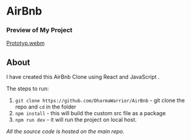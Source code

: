 # AirBnb
### Preview of My Project
[Prototyp.webm](https://user-images.githubusercontent.com/97218268/211038470-eaaf2427-8273-45f7-9ce9-c0994bc8e582.webm)

## About
I have created this AirBnb Clone using React and JavaScript .

The steps to run:
1. `git clone https://github.com/DharmaWarrior/AirBnb` - git clone the repo and `cd` in the folder
2. `npm install` - this will build the custom src file as a package 
3. `npm run dev` - it will run the project on local host. 

*All the source code is hosted on the main repo.*

